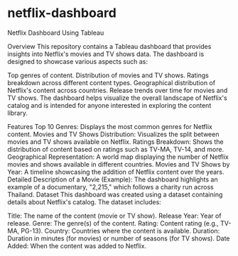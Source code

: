 # netflix-dashboard
Netflix Dashboard Using Tableau

Overview
This repository contains a Tableau dashboard that provides insights into Netflix's movies and TV shows data. The dashboard is designed to showcase various aspects such as:

Top genres of content.
Distribution of movies and TV shows.
Ratings breakdown across different content types.
Geographical distribution of Netflix's content across countries.
Release trends over time for movies and TV shows.
The dashboard helps visualize the overall landscape of Netflix's catalog and is intended for anyone interested in exploring the content library.


Features
Top 10 Genres: Displays the most common genres for Netflix content.
Movies and TV Shows Distribution: Visualizes the split between movies and TV shows available on Netflix.
Ratings Breakdown: Shows the distribution of content based on ratings such as TV-MA, TV-14, and more.
Geographical Representation: A world map displaying the number of Netflix movies and shows available in different countries.
Movies and TV Shows by Year: A timeline showcasing the addition of Netflix content over the years.
Detailed Description of a Movie (Example): The dashboard highlights an example of a documentary, "2,215," which follows a charity run across Thailand.
Dataset
This dashboard was created using a dataset containing details about Netflix's catalog. The dataset includes:

Title: The name of the content (movie or TV show).
Release Year: Year of release.
Genre: The genre(s) of the content.
Rating: Content rating (e.g., TV-MA, PG-13).
Country: Countries where the content is available.
Duration: Duration in minutes (for movies) or number of seasons (for TV shows).
Date Added: When the content was added to Netflix.
